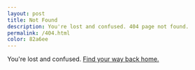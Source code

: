 ```yaml
---
layout: post
title: Not Found
description: You're lost and confused. 404 page not found.
permalink: /404.html
color: 82a6ee
---
```


<div id="_giphy_tv"></div>
<script>
var _giphy_tv_tag = 'confused';
var g = document.createElement('script'); g.type = 'text/javascript'; g.async = true;
g.src = 'https://giphy.com/static/js/widgets/tv.js';
var s = document.getElementsByTagName('script')[0]; s.parentNode.insertBefore(g, s);
</script>

<article>
  <p>You're lost and confused. <a href="/" title="Go back to the startpage">Find your way back home.</a></p>
</article>
